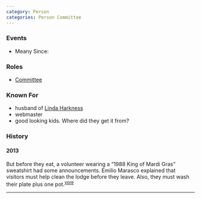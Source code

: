 ```yaml
---
category: Person
categories: Person Committee
---
```


### Events

- Meany Since:

### Roles

* [Committee](Committee)

### Known For

- husband of [Linda Harkness](Linda-Harkness)
- webmaster
- good looking kids. Where did they get it from?

### History

#### 2013

But before they eat, a volunteer wearing a “1988 King of Mardi Gras” sweatshirt had some announcements. Emilio Marasco explained that visitors must help clean the lodge before they leave. Also, they must wash their plate plus one pot.<sup>[yore][]</sup>


---

[yore]: https://www.theolympian.com/outdoors/article25316305.html
